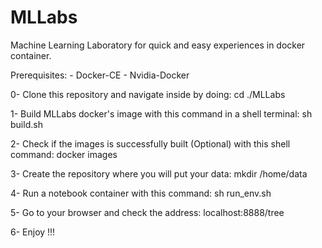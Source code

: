 # MLLabs
Machine Learning Laboratory for quick and easy experiences in docker container.


Prerequisites:
    - Docker-CE 
    - Nvidia-Docker 
    
 
0- Clone this repository and navigate inside by doing:
        cd ./MLLabs
    
1- Build MLLabs docker's image with this command in a shell terminal:
        sh build.sh 
        
2- Check if the images is successfully built (Optional) with this shell command:
        docker images
        
3- Create the repository where you will put your data:
        mkdir /home/data
        
        
4- Run a notebook container with  this command:
        sh run_env.sh
        
5- Go to your browser and check the address:
        localhost:8888/tree
        
6- Enjoy !!!
        
        
        
